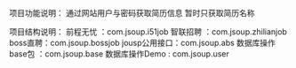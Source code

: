 
项目功能说明：
        通过网站用户与密码获取简历信息
        暂时只获取简历名称

项目结构说明：
	前程无忧 ：com.jsoup.i51job
	智联招聘 ：com.jsoup.zhilianjob
	boss直聘：com.jsoup.bossjob
	jousp公用接口：com.jsoup.abs
	数据库操作base包 ：com.jsoup.base
	数据库操作Demo : com.jsoup.user

